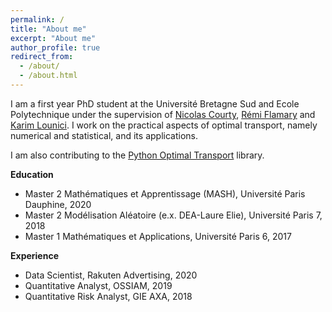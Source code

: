 ```yaml
---
permalink: /
title: "About me"
excerpt: "About me"
author_profile: true
redirect_from: 
  - /about/
  - /about.html
---
```


I am a first year PhD student at the Université Bretagne Sud and Ecole Polytechnique under the supervision of [Nicolas Courty](https://people.irisa.fr/Nicolas.Courty/), [Rémi Flamary](https://remi.flamary.com/index.html) and [Karim Lounici](http://www.cmapx.polytechnique.fr/~karim.lounici/). I work on the practical aspects of optimal transport, namely numerical and statistical, and its applications.

I am also contributing to the [Python Optimal Transport](https://pythonot.github.io/index.html) library.

**Education**

* Master 2 Mathématiques et Apprentissage (MASH), Université Paris Dauphine, 2020
* Master 2 Modélisation Aléatoire (e.x. DEA-Laure Elie), Université Paris 7, 2018
* Master 1 Mathématiques et Applications, Université Paris 6, 2017

**Experience**

* Data Scientist, Rakuten Advertising, 2020
* Quantitative Analyst, OSSIAM, 2019
* Quantitative Risk Analyst, GIE AXA, 2018
